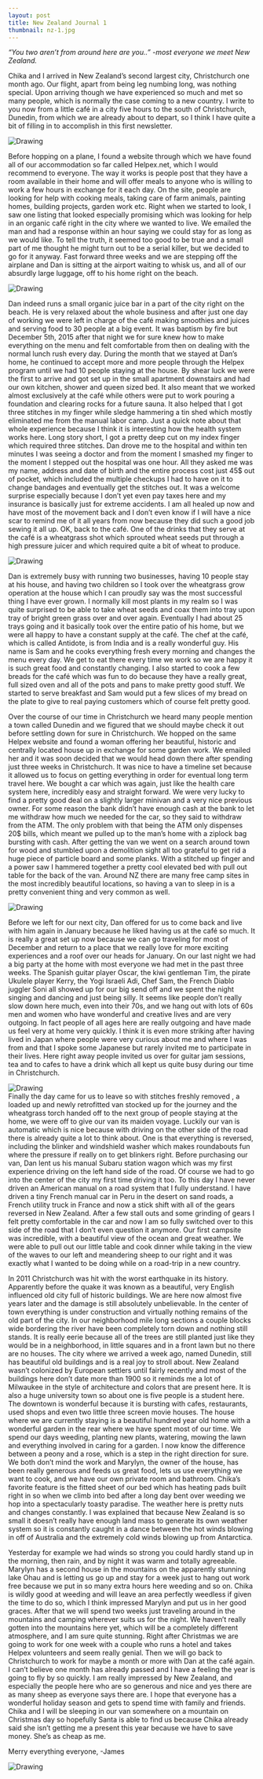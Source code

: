 ```yaml
---
layout: post
title: New Zealand Journal 1
thumbnail: nz-1.jpg
---
```


*“You two aren’t from around here are you..” -most everyone we meet New Zealand.*

Chika and I arrived in New Zealand’s second largest city, Christchurch one month ago. Our flight, apart from being leg numbing long, was nothing special. Upon arriving though we have experienced so much and met so many people, which is normally the case coming to a new country. I write to you now from a little café in a city five hours to the south of Christchurch, Dunedin, from which we are already about to depart, so I think I have quite a bit of filling in to accomplish in this first newsletter.

<div class="post-image-container"><img class="post-image" src="{{ site.url }}/assets/img/posts/nz-j1/nz-j1-1.JPG" alt="Drawing"></div>


Before hopping on a plane, I found a website through which we have found all of our accommodation so far called Helpex.net, which I would recommend to everyone. The way it works is people post that they have a room available in their home and will offer meals to anyone who is willing to work a few hours in exchange for it each day. On the site, people are looking for help with cooking meals, taking care of farm animals, painting homes, building projects, garden work etc. Right when we started to look, I saw one listing that looked especially promising which was looking for help in an organic café right in the city where we wanted to live. We emailed the man and had a response within an hour saying we could stay for as long as we would like. To tell the truth, it seemed too good to be true and a small part of me thought he might turn out to be a serial killer, but we decided to go for it anyway. Fast forward three weeks and we are stepping off the airplane and Dan is sitting at the airport waiting to whisk us, and all of our absurdly large luggage, off to his home right on the beach.

<div class="post-image-container"><img class="post-image" src="{{ site.url }}/assets/img/posts/nz-j1/nz-j1-2.JPG" alt="Drawing"></div>

Dan indeed runs a small organic juice bar in a part of the city right on the beach. He is very relaxed about the whole business and after just one day of working we were left in charge of the café making smoothies and juices and serving food to 30 people at a big event. It was baptism by fire but December 5th, 2015 after that night we for sure knew how to make everything on the menu and felt comfortable from then on dealing with the normal lunch rush every day. During the month that we stayed at Dan’s home, he continued to accept more and more people through the Helpex program until we had 10 people staying at the house. By shear luck we were the first to arrive and got set up in the small apartment downstairs and had our own kitchen, shower and queen sized bed. It also meant that we worked almost exclusively at the café while others were put to work pouring a foundation and clearing rocks for a future sauna. It also helped that I got three stitches in my finger while sledge hammering a tin shed which mostly eliminated me from the manual labor camp. Just a quick note about that whole experience because I think it is interesting how the health system works here. Long story short, I got a pretty deep cut on my index finger which required three stitches. Dan drove me to the hospital and within ten minutes I was seeing a doctor and from the moment I smashed my finger to the moment I stepped out the hospital was one hour. All they asked me was my name, address and date of birth and the entire process cost just 45$ out of pocket, which included the multiple checkups I had to have on it to change bandages and eventually get the stitches out. It was a welcome surprise especially because I don’t yet even pay taxes here and my insurance is basically just for extreme accidents. I am all healed up now and have most of the movement back and I don’t even know if I will have a nice scar to remind me of it all years from now because they did such a good job sewing it all up. OK, back to the café. One of the drinks that they serve at the café is a wheatgrass shot which sprouted wheat seeds put through a high pressure juicer and which required quite a bit of wheat to produce.

<div class="post-image-container-right"><img class="post-image" src="{{ site.url }}/assets/img/posts/nz-j1/nz-j1-3.JPG" alt="Drawing"></div>

Dan is extremely busy with running two businesses, having 10 people stay at his house, and having two children so I took over the wheatgrass grow operation at the house which I can proudly say was the most successful thing I have ever grown. I normally kill most plants in my realm so I was quite surprised to be able to take wheat seeds and coax them into tray upon tray of bright green grass over and over again. Eventually I had about 25 trays going and it basically took over the entire patio of his home, but we were all happy to have a constant supply at the café. The chef at the café, which is called Antidote, is from India and is a really wonderful guy. His name is Sam and he cooks everything fresh every morning and changes the menu every day. We get to eat there every time we work so we are happy it is such great food and constantly changing. I also started to cook a few breads for the café which was fun to do because they have a really great, full sized oven and all of the pots and pans to make pretty good stuff. We started to serve breakfast and Sam would put a few slices of my bread on the plate to give to real paying customers which of course felt pretty good.

Over the course of our time in Christchurch we heard many people mention a town called Dunedin and we figured that we should maybe check it out before settling down for sure in Christchurch. We hopped on the same Helpex website and found a woman offering her beautiful, historic and centrally located house up in exchange for some garden work. We emailed her and it was soon decided that we would head down there after spending just three weeks in Christchurch. It was nice to have a timeline set because it allowed us to focus on getting everything in order for eventual long term travel here. We bought a car which was again, just like the health care system here, incredibly easy and straight forward. We were very lucky to find a pretty good deal on a slightly larger minivan and a very nice previous owner. For some reason the bank didn’t have enough cash at the bank to let me withdraw how much we needed for the car, so they said to withdraw from the ATM. The only problem with that being the ATM only dispenses 20$ bills, which meant we pulled up to the man’s home with a ziplock bag bursting with cash. After getting the van we went on a search around town for wood and stumbled upon a demolition sight all too grateful to get rid a huge piece of particle board and some planks. With a stitched up finger and a power saw I hammered together a pretty cool elevated bed with pull out table for the back of the van. Around NZ there are many free camp sites in the most incredibly beautiful locations, so having a van to sleep in is a pretty convenient thing and very common as well.

<div class="post-image-container-left"><img class="post-image" src="{{ site.url }}/assets/img/posts/nz-j1/nz-j1-4.JPG" alt="Drawing"></div>

Before we left for our next city, Dan offered for us to come back and live with him again in January because he liked having us at the café so much. It is really a great set up now because we can go traveling for most of December and return to a place that we really love for more exciting experiences and a roof over our heads for January. On our last night we had a big party at the home with most everyone we had met in the past three weeks. The Spanish guitar player Oscar, the kiwi gentleman Tim, the pirate Ukulele player Kerry, the Yogi Israeli Adi, Chef Sam, the French Diablo juggler Soni all showed up for our big send off and we spent the night singing and dancing and just being silly. It seems like people don’t really slow down here much, even into their 70s, and we hang out with lots of 60s men and women who have wonderful and creative lives and are very outgoing. In fact people of all ages here are really outgoing and have made us feel very at home very quickly. I think it is even more striking after having lived in Japan where people were very curious about me and where I was from and that I spoke some Japanese but rarely invited me to participate in their lives. Here right away people invited us over for guitar jam sessions, tea and to cafes to have a drink which all kept us quite busy during our time in Christchurch.

<div class="post-image-container"><img class="post-image" src="{{ site.url }}/assets/img/posts/nz-j1/nz-j1-5.JPG" alt="Drawing"></div>
Finally the day came for us to leave so with stitches freshly removed , a loaded up and newly retrofitted van stocked up for the journey and the wheatgrass torch handed off to the next group of people staying at the home, we were off to give our van its maiden voyage. Luckily our van is automatic which is nice because with driving on the other side of the road there is already quite a lot to think about. One is that everything is reversed, including the blinker and windshield washer which makes roundabouts fun where the pressure if really on to get blinkers right. Before purchasing our van, Dan lent us his manual Subaru station wagon which was my first experience driving on the left hand side of the road. Of course we had to go into the center of the city my first time driving it too. To this day I have never driven an American manual on a road system that I fully understand. I have driven a tiny French manual car in Peru in the desert on sand roads, a French utility truck in France and now a stick shift with all of the gears reversed in New Zealand. After a few stall outs and some grinding of gears I felt pretty comfortable in the car and now I am so fully switched over to this side of the road that I don’t even question it anymore. Our first campsite was incredible, with a beautiful view of the ocean and great weather. We were able to pull out our little table and cook dinner while taking in the view of the waves to our left and meandering sheep to our right and it was exactly what I wanted to be doing while on a road-trip in a new country.

In 2011 Christchurch was hit with the worst earthquake in its history. Apparently before the quake it was known as a beautiful, very English influenced old city full of historic buildings. We are here now almost five years later and the damage is still absolutely unbelievable. In the center of town everything is under construction and virtually nothing remains of the old part of the city. In our neighborhood mile long sections a couple blocks wide bordering the river have been completely torn down and nothing still stands. It is really eerie because all of the trees are still planted just like they would be in a neighborhood, in little squares and in a front lawn but no there are no houses. The city where we arrived a week ago, named Dunedin, still has beautiful old buildings and is a real joy to stroll about. New Zealand wasn’t colonized by European settlers until fairly recently and most of the buildings here don’t date more than 1900 so it reminds me a lot of Milwaukee in the style of architecture and colors that are present here. It is also a huge university town so about one is five people is a student here. The downtown is wonderful because it is bursting with cafes, restaurants, used shops and even two little three screen movie houses. The house where we are currently staying is a beautiful hundred year old home with a wonderful garden in the rear where we have spent most of our time. We spend our days weeding, planting new plants, watering, mowing the lawn and everything involved in caring for a garden. I now know the difference between a peony and a rose, which is a step in the right direction for sure. We both don’t mind the work and Marylyn, the owner of the house, has been really generous and feeds us great food, lets us use everything we want to cook, and we have our own private room and bathroom. Chika’s favorite feature is the fitted sheet of our bed which has heating pads built right in so when we climb into bed after a long day bent over weeding we hop into a spectacularly toasty paradise. The weather here is pretty nuts and changes constantly. I was explained that because New Zealand is so small it doesn’t really have enough land mass to generate its own weather system so it is constantly caught in a dance between the hot winds blowing in off of Australia and the extremely cold winds blowing up from Antarctica.

Yesterday for example we had winds so strong you could hardly stand up in the morning, then rain, and by night it was warm and totally agreeable. Marylyn has a second house in the mountains on the apparently stunning lake Ohau and is letting us go up and stay for a week just to hang out work free because we put in so many extra hours here weeding and so on. Chika is wildly good at weeding and will leave an area perfectly weedless if given the time to do so, which I think impressed Marylyn and put us in her good graces. After that we will spend two weeks just traveling around in the mountains and camping wherever suits us for the night. We haven’t really gotten into the mountains here yet, which will be a completely different atmosphere, and I am sure quite stunning. Right after Christmas we are going to work for one week with a couple who runs a hotel and takes Helpex volunteers and seem really genial. Then we will go back to Christchurch to work for maybe a month or more with Dan at the café again. I can’t believe one month has already passed and I have a feeling the year is going to fly by so quickly. I am really impressed by New Zealand, and especially the people here who are so generous and nice and yes there are as many sheep as everyone says there are. I hope that everyone has a wonderful holiday season and gets to spend time with family and friends. Chika and I will be sleeping in our van somewhere on a mountain on Christmas day so hopefully Santa is able to find us because Chika already said she isn’t getting me a present this year because we have to save money. She’s as cheap as me.


Merry everything everyone,
 -James

 <div class="post-image-container"><img class="post-image" src="{{ site.url }}/assets/img/posts/nz-j1/nz-j1-6.JPG" alt="Drawing"></div>
